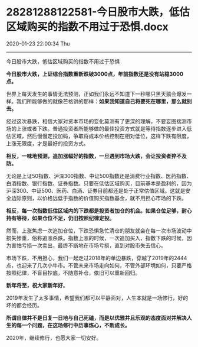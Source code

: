 # 28281288122581-今日股市大跌，低估区域购买的指数不用过于恐惧.docx

2020-01-23 22:00:34 Thu

----

今日股市大跌，低估区域购买的指数不用过于恐惧

__今日股市大跌，上证综合指数重新跌破3000点，年前指数还是没有站稳3000点。__

世界上每天发生的事情无法预测，正如我们永远不知道下一秒哪只黑天鹅会爆发一样。我们所能够做的就像芒格讲的那样：__如果我知道自己将要死在哪里，那么就别去。__

经过这次暴跌，相信大家对资本市场的变化莫测有了更深的理解，不要妄图揣测市场的上涨或者下跌。普通投资者所能够做的最佳投资方式就是等待指数逐步进入低估区域，然后慢慢定投加码，争取将成本价格控制在相对低位，这样下跌有限度，上涨无限度，才是最好的投资方式。

__相反，一味地预测，追加涨幅好的指数，一旦遇到市场大跌，会让投资者猝不及防。__

无论是上证50指数、沪深300指数、中证500指数还是消费行业指数、医药指数、白酒指数、银行指数、证券指数。只要在低估区域购买，目前基本是盈利的，因为沪深300、中证500、医药、白酒、证券目前都还是处于正常估值区域。这就是安全边际原则，以价格远低于指数的价值购买指数基金，就不用担心市场的下跌。

__相反，每一次指数低估区域内的下跌都是投资者加仓的机会。如果仓位足够，耐心持有等待，如果仓位不足，仍旧按照纪律定投。__

然而，上涨焦虑一次追加仓位，下跌恐惧急忙清仓的朋友就会在每一次市场波动中损失惨重，俗称追涨杀跌。指数上涨的时候，一次追加买入，指数下跌的时候，因为害怕亏损一次卖出，最终不断地在市场亏损，直到对股市失去信心。

市场下跌，不用担心，我们一起走过2018年的单边暴跌，穿越了2019年的2444点，也迎来了几次小牛市。不管未来市场走向如何，不管外部环境如何，只要严格按照纪律，不盲目抄底，不随意补仓，依旧可以重新回归。

__新年将至，祝大家新年好__。

2019年发生了太多事情，希望我们都可以平静面对，人生本就是一场修行，好的坏的都会经历。

__所谓自律并不是日复一日地与自己死磕，而是以优雅并且乐观的态度面对并解决人生的每一个问题，在这场修行中历事炼心，不断成长。__

2020年，继续修行，也愿大家一切安好。

